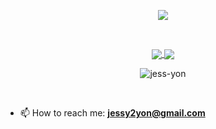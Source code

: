 <p align="center">
<img align="center" src="https://capsule-render.vercel.app/api?type=egg&color=auto&height=70&section=header&fontSize=90" />
</p>

<br />

<p align="center">
  <a href="https://github.com/anuraghazra/github-readme-stats">
    <img align="center" src="https://github-readme-stats.vercel.app/api?username=jess-yon&hide=stars,issues&count_private=true&include_all_commits=true&show_icons=true&line_height=30" />
  </a>
  <a href="https://github.com/anuraghazra/convoychat">
    <img align="center" src="https://github-readme-stats.vercel.app/api/top-langs/?username=jess-yon&layout=compact" />
  </a>
</p>

<p align="center">
  <img align="center" src="https://github-readme-streak-stats.herokuapp.com/?user=jess-yon&" alt="jess-yon" />
</p>

<br />

- 📫 How to reach me: **jessy2yon@gmail.com**

<!--
**jess-yon/jess-yon** is a ✨ _special_ ✨ repository because its `README.md` (this file) appears on your GitHub profile.

Here are some ideas to get you started:

- 🔭 I’m currently working on ...
- 🌱 I’m currently learning ...
- 👯 I’m looking to collaborate on ...
- 🤔 I’m looking for help with ...
- 💬 Ask me about ...
- 📫 How to reach me: ...
- 😄 Pronouns: ...
- ⚡ Fun fact: ...
-->
